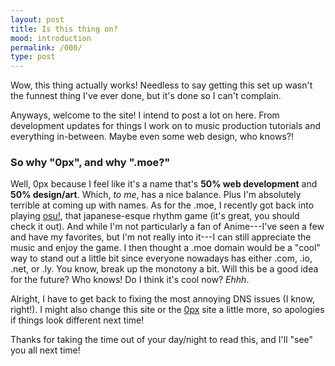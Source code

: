 ```yaml
---
layout: post
title: Is this thing on?
mood: introduction
permalink: /000/
type: post
---
```


Wow, this thing actually works! Needless to say getting this set up wasn't the funnest thing I've ever done, but it's done so I can't complain.

Anyways, welcome to the site! I intend to post a lot on here. From development updates for things I work on to music production tutorials and everything in-between. Maybe even some web design, who knows?!

### So why "0px", and why ".moe?"

Well, 0px because I feel like it's a name that's **50% web development** and **50% design/art**. Which, *to me*, has a nice balance. 
Plus I'm absolutely terrible at coming up with names. As for the .moe, I recently got back into playing <a class="showlink" href="http://osu.ppy.sh">osu!</a>, that japanese-esque rhythm game (it's great, you should check it out). And while I'm not particularly a fan of Anime---I've seen a few and have my favorites, but I'm not really into it---I can still appreciate the music and enjoy the game. I then thought a .moe domain would be a "cool" way to stand out a little bit since everyone nowadays has either .com, .io, .net, or .ly.
You know, break up the monotony a bit. Will this be a good idea for the future? Who knows! Do I think it's cool now? *Ehhh*.

Alright, I have to get back to fixing the most annoying DNS issues (I know, right!). I might also change this site or the <a class="showlink" href="http://0px.moe">0px</a> site a little more, so apologies if things look different next time!

Thanks for taking the time out of your day/night to read this, and I'll "see" you all next time!

